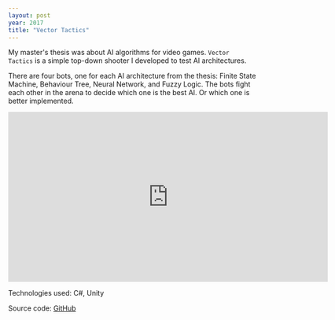 ```yaml
---
layout: post
year: 2017
title: "Vector Tactics"
---
```


My master's thesis was about AI algorithms for video games. `Vector Tactics` is a simple top-down shooter I developed to test AI architectures.

There are four bots, one for each AI architecture from the thesis: Finite State Machine, Behaviour Tree, Neural Network, and Fuzzy Logic. The bots fight each other in the arena to decide which one is the best AI. Or which one is better implemented.

<iframe width="650" height="346" src="https://www.youtube.com/embed/rwFgxaz7yrA" frameborder="0" allow="accelerometer; autoplay; clipboard-write; encrypted-media; gyroscope; picture-in-picture" allowfullscreen></iframe> 

Technologies used: C#, Unity
  
Source code: [GitHub](https://github.com/binary-machinery/VectorTactics)